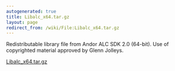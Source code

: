 ```yaml
---
autogenerated: true
title: Libalc_x64.tar.gz
layout: page
redirect_from: /wiki/File:Libalc_x64.tar.gz
---
```


Redistributable library file from Andor ALC SDK 2.0 (64-bit). Use of
copyrighted material approved by Glenn Jolleys.

[Libalc_x64.tar.gz](/media/files/Libalc_x64.tar.gz)
